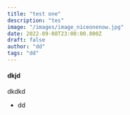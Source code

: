 ```yaml
---
title: "test one"
description: "tes"
image: "/images/image_niceonenow.jpg"
date: 2022-09-08T23:00:00.000Z
draft: false
author: "dd"
tags: "dd"
---
```


#### dkjd

dkdkd



- dd